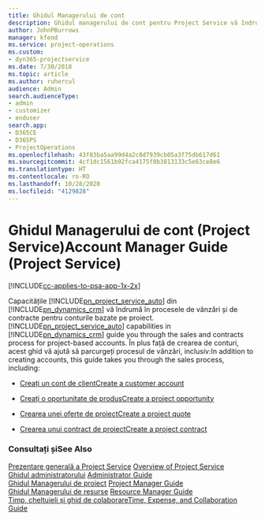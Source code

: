 ```yaml
---
title: Ghidul Managerului de cont
description: Ghidul managerului de cont pentru Project Service vă îndrumă în procesele de vânzări și de contracte pentru conturile bazate pe proiect
author: JohnPBurrows
manager: kfend
ms.service: project-operations
ms.custom:
- dyn365-projectservice
ms.date: 7/30/2018
ms.topic: article
ms.author: ruhercul
audience: Admin
search.audienceType:
- admin
- customizer
- enduser
search.app:
- D365CE
- D365PS
- ProjectOperations
ms.openlocfilehash: 43f83ba5aa99d4a2c8d7939cb05a3f75db617d61
ms.sourcegitcommit: 4cf1dc1561b92fca4175f0b3813133c5e63ce8e6
ms.translationtype: HT
ms.contentlocale: ro-RO
ms.lasthandoff: 10/28/2020
ms.locfileid: "4129828"
---
```

# <a name="account-manager-guide-project-service"></a><span data-ttu-id="0b4ce-103">Ghidul Managerului de cont (Project Service)</span><span class="sxs-lookup"><span data-stu-id="0b4ce-103">Account Manager Guide (Project Service)</span></span>

[!INCLUDE[cc-applies-to-psa-app-1x-2x](../includes/cc-applies-to-psa-app-1x-2x.md)]

<span data-ttu-id="0b4ce-104">Capacitățile [!INCLUDE[pn_project_service_auto](../includes/pn-project-service-auto.md)] din [!INCLUDE[pn_dynamics_crm](../includes/pn-dynamics-crm.md)] vă îndrumă în procesele de vânzări și de contracte pentru conturile bazate pe proiect.</span><span class="sxs-lookup"><span data-stu-id="0b4ce-104">[!INCLUDE[pn_project_service_auto](../includes/pn-project-service-auto.md)] capabilities in [!INCLUDE[pn_dynamics_crm](../includes/pn-dynamics-crm.md)] guide you through the sales and contracts process for project-based accounts.</span></span> <span data-ttu-id="0b4ce-105">În plus față de crearea de conturi, acest ghid vă ajută să parcurgeți procesul de vânzări, inclusiv:</span><span class="sxs-lookup"><span data-stu-id="0b4ce-105">In addition to creating accounts, this guide takes you through the sales process, including:</span></span>  
  
-   [<span data-ttu-id="0b4ce-106">Creați un cont de client</span><span class="sxs-lookup"><span data-stu-id="0b4ce-106">Create a customer account</span></span>](../psa/create-customer-account.md)  
  
-   [<span data-ttu-id="0b4ce-107">Creați o oportunitate de produs</span><span class="sxs-lookup"><span data-stu-id="0b4ce-107">Create a project opportunity</span></span>](../psa/create-project-opportunity.md)  
  
-   [<span data-ttu-id="0b4ce-108">Crearea unei oferte de proiect</span><span class="sxs-lookup"><span data-stu-id="0b4ce-108">Create a project quote</span></span>](../psa/create-project-quote.md)  
  
-   [<span data-ttu-id="0b4ce-109">Crearea unui contract de proiect</span><span class="sxs-lookup"><span data-stu-id="0b4ce-109">Create a project contract</span></span>](../psa/create-project-contract.md)  
  
  
### <a name="see-also"></a><span data-ttu-id="0b4ce-110">Consultați și</span><span class="sxs-lookup"><span data-stu-id="0b4ce-110">See Also</span></span>  
 <span data-ttu-id="0b4ce-111">[Prezentare generală a Project Service](../psa/overview.md) </span><span class="sxs-lookup"><span data-stu-id="0b4ce-111">[Overview of Project Service](../psa/overview.md) </span></span>  
 <span data-ttu-id="0b4ce-112">[Ghidul administratorului](../psa/admin-guide.md) </span><span class="sxs-lookup"><span data-stu-id="0b4ce-112">[Administrator Guide](../psa/admin-guide.md) </span></span>  
 <span data-ttu-id="0b4ce-113">[Ghidul Managerului de proiect](../psa/project-manager-guide.md) </span><span class="sxs-lookup"><span data-stu-id="0b4ce-113">[Project Manager Guide](../psa/project-manager-guide.md) </span></span>  
 <span data-ttu-id="0b4ce-114">[Ghidul Managerului de resurse](../psa/resource-manager-guide.md) </span><span class="sxs-lookup"><span data-stu-id="0b4ce-114">[Resource Manager Guide](../psa/resource-manager-guide.md) </span></span>  
 [<span data-ttu-id="0b4ce-115">Timp, cheltuieli și ghid de colaborare</span><span class="sxs-lookup"><span data-stu-id="0b4ce-115">Time, Expense, and Collaboration Guide</span></span>](../psa/time-expense-collaboration-guide.md)
